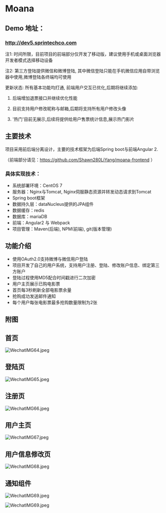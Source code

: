 # **Moana**

## Demo 地址： ##

### http://dev5.sprintechco.com ###
注1: 时间所限，目前项目的前端部分仅开发了移动版，建议使用手机或桌面浏览器开发者模式选择移动设备

注2: 第三方登陆提供微信和微博登陆, 其中微信登陆只能在手机微信应用自带浏览器中使用,微博登陆各终端均可使用

更新状态: 所有基本功能均打通, 前端用户交互已优化,后期将继续添加:

1. 后端增加退票接口并继续优化性能 

2. 目前支持用户修改昵称与邮箱,后期将支持所有用户修改头像

3. '热门'目前无展示,后续将提供给用户售票统计信息,展示热门影片

## 主要技术 ##

项目采用前后端分离设计，主要的技术框架为后端Spring boot与前端Angular 2.

（前端部分请见：https://github.com/Shawn280LiYang/moana-frontend ）

### 具体实现技术： ###
* 系统部署环境：CentOS 7
* 服务器：Nginx与Tomcat, Nginx伺服静态资源并转发动态请求到Tomcat
* Spring boot框架
* 数据持久层：dataNucleus提供的JPA组件
* 数据缓存：redis
* 数据库：mariaDB
* 前端：Angular2 与 Webpack
* 项目管理：Maven(后端), NPM(前端), git(版本管理)

## 功能介绍 ##
* 使用OAuth2.0支持微博与微信用户登陆
* 项目开发了自己的用户系统，支持用户注册、登陆、修改账户信息、绑定第三方账户
* 登陆过程使用MD5配合时间戳进行二次加密
* 用户主页展示已购电影票
* 首页每3秒刷新全部电影票余量
* 抢购成功发送邮件通知
* 每个用户每张电影票最多抢购数量限制为2张

## 附图 ##

## 首页 ##

![WechatIMG64.jpeg](https://github.com/Shawn280LiYang/moana-backend/raw/master/screenshots/WechatIMG64.jpeg)

## 登陆页 ##

![WechatIMG65.jpeg](https://github.com/Shawn280LiYang/moana-backend/raw/master/screenshots/WechatIMG65.jpeg)

## 注册页 ##

![WechatIMG66.jpeg](https://github.com/Shawn280LiYang/moana-backend/raw/master/screenshots/WechatIMG66.jpeg)

## 用户主页 ##

![WechatIMG67.jpeg](https://github.com/Shawn280LiYang/moana-backend/raw/master/screenshots/WechatIMG67.jpeg)

## 用户信息修改页 ##

![WechatIMG68.jpeg](https://github.com/Shawn280LiYang/moana-backend/raw/master/screenshots/WechatIMG68.jpeg)

## 通知组件 ##

![WechatIMG69.jpeg](https://github.com/Shawn280LiYang/moana-backend/raw/master/screenshots/WechatIMG69.jpeg)

![WechatIMG69.jpeg](https://github.com/Shawn280LiYang/moana-backend/raw/master/screenshots/WechatIMG69.jpeg)





